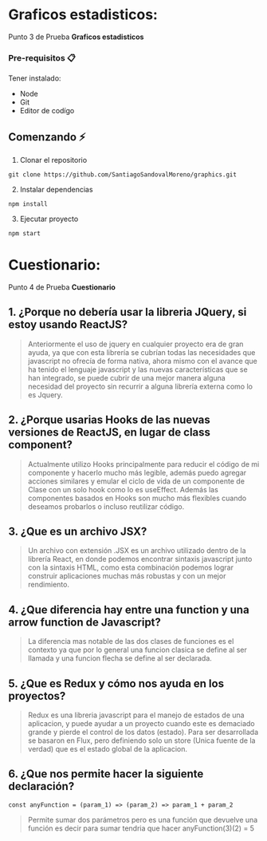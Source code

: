 [node]: https://nodejs.org/es/download/
[git]: https://git-scm.com/downloads

# Graficos estadisticos:

Punto 3 de Prueba **Graficos estadisticos**

### Pre-requisitos 📋

Tener instalado:

- Node
- Git
- Editor de codígo

## Comenzando ⚡

1. Clonar el repositorio

```
git clone https://github.com/SantiagoSandovalMoreno/graphics.git
```

2. Instalar dependencias

```
npm install
```

3. Ejecutar proyecto

```
npm start
```

# Cuestionario:

Punto 4 de Prueba **Cuestionario**

## 1. ¿Porque no debería usar la libreria JQuery, si estoy usando ReactJS?

> Anteriormente el uso de jquery en cualquier proyecto era de gran ayuda, ya que con esta librería se cubrían todas las necesidades que javascript no ofrecía de forma nativa, ahora mismo con el avance que ha tenido el lenguaje javascript y las nuevas características que se han integrado, se puede cubrir de una mejor manera alguna necesidad del proyecto sin recurrir a alguna librería externa como lo es Jquery.

## 2. ¿Porque usarias Hooks de las nuevas versiones de ReactJS, en lugar de class component?

> Actualmente utilizo Hooks principalmente para reducir el código de mi componente y hacerlo mucho más legible, además puedo agregar acciones similares y emular el ciclo de vida de un componente de Clase con un solo hook como lo es useEffect.
> Además las componentes basados en Hooks son mucho más flexibles cuando deseamos probarlos o incluso reutilizar código.

## 3. ¿Que es un archivo JSX?

> Un archivo con extensión .JSX es un archivo utilizado dentro de la librería React, en donde podemos encontrar sintaxis javascript junto con la sintaxis HTML, como esta combinación podemos lograr construir aplicaciones muchas más robustas y con un mejor rendimiento.

## 4. ¿Que diferencia hay entre una function y una arrow function de Javascript?

> La diferencia mas notable de las dos clases de funciones es el contexto ya que por lo general una funcion clasica se define al ser llamada y una funcion flecha se define al ser declarada.

## 5. ¿Que es Redux y cómo nos ayuda en los proyectos?

> Redux es una libreria javascript para el manejo de estados de una aplicacion, y puede ayudar a un proyecto cuando este es demaciado grande y pierde el control de los datos (estado). Para ser desarrollada se basaron en Flux, pero definiendo solo un store (Unica fuente de la verdad) que es el estado global de la aplicacion.

## 6. ¿Que nos permite hacer la siguiente declaración?

    const anyFunction = (param_1) => (param_2) => param_1 + param_2

> Permite sumar dos parámetros pero es una función que devuelve una función es decir para sumar tendria que hacer anyFunction(3)(2) = 5
